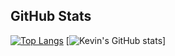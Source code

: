 ## GitHub Stats
[![Top Langs](https://github-readme-stats.vercel.app/api/top-langs/?username=kevinpettersson&theme=github_dark_dimmed)](https://github.com/anuraghazra/github-readme-stats)
[![Kevin's GitHub stats](https://github-readme-stats.vercel.app/api?username=kevinpettersson&show_icons=true&theme=github_dark_dimmed)]
